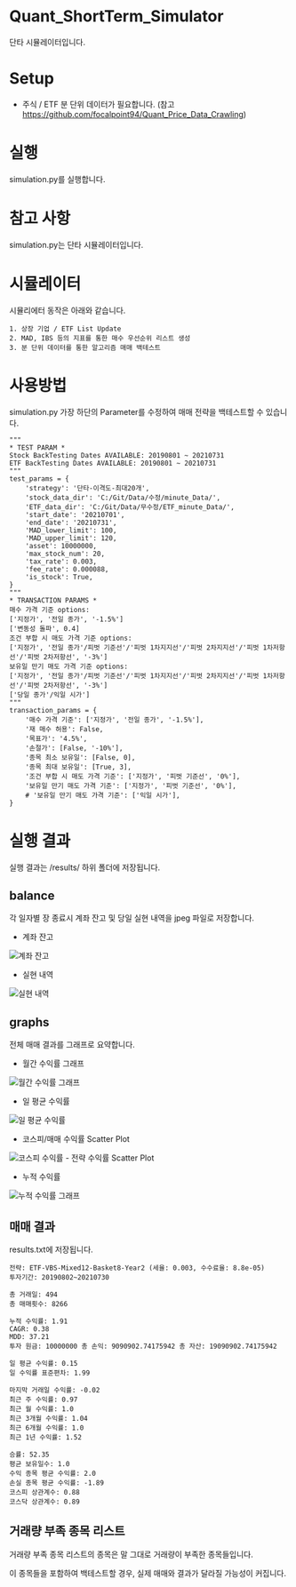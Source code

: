 # Quant_ShortTerm_Simulator
단타 시뮬레이터입니다.

# Setup
- 주식 / ETF 분 단위 데이터가 필요합니다. (참고 https://github.com/focalpoint94/Quant_Price_Data_Crawling)

# 실행
simulation.py를 실행합니다.

# 참고 사항
simulation.py는 단타 시뮬레이터입니다.

# 시뮬레이터
시뮬리에터 동작은 아래와 같습니다.
```
1. 상장 기업 / ETF List Update
2. MAD, IBS 등의 지표를 통한 매수 우선순위 리스트 생성
3. 분 단위 데이터를 통한 알고리즘 매매 백테스트
```

# 사용방법
simulation.py 가장 하단의 Parameter를 수정하여 매매 전략을 백테스트할 수 있습니다.
```
"""
* TEST PARAM *
Stock BackTesting Dates AVAILABLE: 20190801 ~ 20210731
ETF BackTesting Dates AVAILABLE: 20190801 ~ 20210731
"""
test_params = {
    'strategy': '단타-이격도-최대20개',
    'stock_data_dir': 'C:/Git/Data/수정/minute_Data/',
    'ETF_data_dir': 'C:/Git/Data/무수정/ETF_minute_Data/',
    'start_date': '20210701',
    'end_date': '20210731',
    'MAD_lower_limit': 100,
    'MAD_upper_limit': 120,
    'asset': 10000000,
    'max_stock_num': 20,
    'tax_rate': 0.003,
    'fee_rate': 0.000088,
    'is_stock': True,
}
"""
* TRANSACTION PARAMS *
매수 가격 기준 options:
['지정가', '전일 종가', '-1.5%']
['변동성 돌파', 0.4]
조건 부합 시 매도 가격 기준 options:
['지정가', '전일 종가'/피벗 기준선'/'피벗 1차지지선'/'피벗 2차지지선'/'피벗 1차저항선'/'피벗 2차저항선', '-3%']
보유일 만기 매도 가격 기준 options:
['지정가', '전일 종가'/피벗 기준선'/'피벗 1차지지선'/'피벗 2차지지선'/'피벗 1차저항선'/'피벗 2차저항선', '-3%']
['당일 종가'/익일 시가']
"""
transaction_params = {
    '매수 가격 기준': ['지정가', '전일 종가', '-1.5%'],
    '재 매수 허용': False,
    '목표가': '4.5%',
    '손절가': [False, '-10%'],
    '종목 최소 보유일': [False, 0],
    '종목 최대 보유일': [True, 3],
    '조건 부합 시 매도 가격 기준': ['지정가', '피벗 기준선', '0%'],
    '보유일 만기 매도 가격 기준': ['지정가', '피벗 기준선', '0%'],
    # '보유일 만기 매도 가격 기준': ['익일 시가'],
}
```

# 실행 결과
실행 결과는 /results/ 하위 폴더에 저장됩니다.

## balance
각 일자별 장 종료시 계좌 잔고 및 당일 실현 내역을 jpeg 파일로 저장합니다.
- 계좌 잔고

![계좌 잔고](https://user-images.githubusercontent.com/55021961/140011866-17fadefc-7113-4cf8-b319-66306631cb3f.png)

- 실현 내역

![실현 내역](https://user-images.githubusercontent.com/55021961/140011868-f48622e7-bb99-4744-a551-d8cd9acdae8f.png)

## graphs
전체 매매 결과를 그래프로 요약합니다.

- 월간 수익률 그래프

![월간 수익률 그래프](https://user-images.githubusercontent.com/55021961/140011924-7ec70f35-4e8d-46a9-95e8-414f65eaac64.png)

- 일 평균 수익률

![일 평균 수익률](https://user-images.githubusercontent.com/55021961/140011927-6f62d23b-b224-4093-8f5e-23df0dd54dc1.png)

- 코스피/매매 수익률 Scatter Plot

![코스피 수익률 - 전략 수익률 Scatter Plot](https://user-images.githubusercontent.com/55021961/140011929-918a4739-ef18-4964-b00e-fc5c56281f7b.png)

- 누적 수익률

![누적 수익률 그래프](https://user-images.githubusercontent.com/55021961/140011923-200ef728-9013-40ad-8c72-df39871f298d.png)

## 매매 결과
results.txt에 저장됩니다.
```
전략: ETF-VBS-Mixed12-Basket8-Year2 (세율: 0.003, 수수료율: 8.8e-05)
투자기간: 20190802~20210730

총 거래일: 494
총 매매횟수: 8266

누적 수익률: 1.91
CAGR: 0.38
MDD: 37.21
투자 원금: 10000000 총 손익: 9090902.74175942 총 자산: 19090902.74175942

일 평균 수익률: 0.15
일 수익률 표준편차: 1.99

마지막 거래일 수익률: -0.02
최근 주 수익률: 0.97
최근 월 수익률: 1.0
최근 3개월 수익률: 1.04
최근 6개월 수익률: 1.0
최근 1년 수익률: 1.52

승률: 52.35
평균 보유일수: 1.0
수익 종목 평균 수익률: 2.0
손실 종목 평균 수익률: -1.89
코스피 상관계수: 0.88
코스닥 상관계수: 0.89
```

## 거래량 부족 종목 리스트
거래량 부족 종목 리스트의 종목은 말 그대로 거래량이 부족한 종목들입니다.

이 종목들을 포함하여 백테스트할 경우, 실제 매매와 결과가 달라질 가능성이 커집니다.



